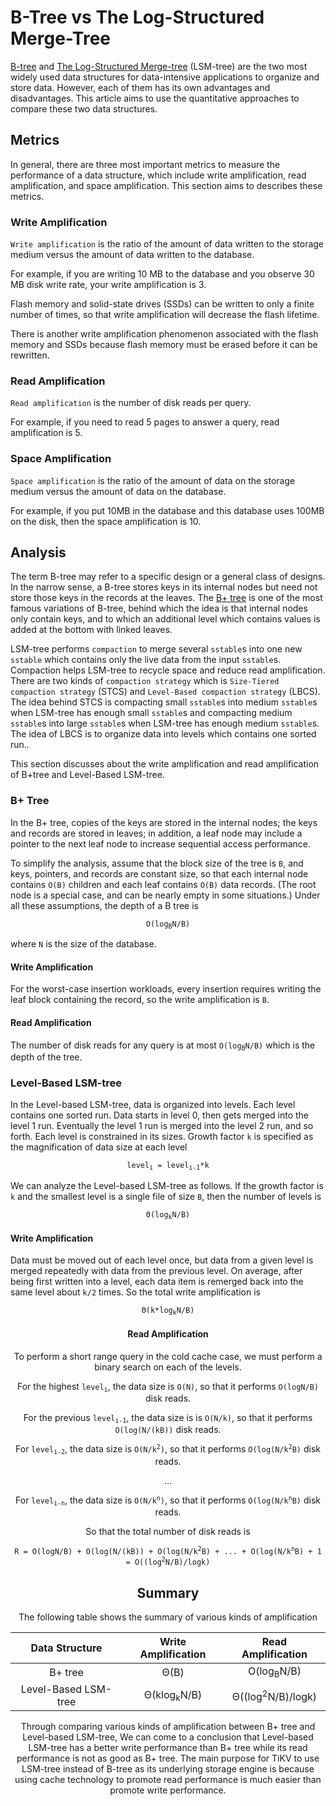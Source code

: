 # B-Tree vs The Log-Structured Merge-Tree

[B-tree](https://en.wikipedia.org/wiki/B-tree) and [The Log-Structured Merge-tree](https://en.wikipedia.org/wiki/Log-structured_merge-tree) (LSM-tree) are the two most widely used data structures for data-intensive applications to organize and store data. However, each of them has its own advantages and disadvantages. This article aims to use the quantitative approaches to compare these two data structures.

## Metrics

In general, there are three most important metrics to measure the performance of a data structure, which include write amplification, read amplification, and space amplification. This section aims to describes these metrics.

### Write Amplification

`Write amplification` is the ratio of the amount of data written to the storage medium versus the amount of data written to the database. 

For example, if you are writing 10 MB to the database and you observe 30 MB disk write rate, your write amplification is 3.

Flash memory and solid-state drives (SSDs) can be written to only a finite number of times, so that write amplification will decrease the flash lifetime.

There is another write amplification phenomenon associated with the flash memory and SSDs because flash memory must be erased before it can be rewritten.

### Read Amplification

`Read amplification` is the number of disk reads per query. 

For example, if you need to read 5 pages to answer a query, read amplification is 5.

### Space Amplification

`Space amplification` is the ratio of the amount of data on the storage medium versus the amount of data on the database. 

For example, if you put 10MB in the database and this database uses 100MB on the disk, then the space amplification is 10.

## Analysis

The term B-tree may refer to a specific design or a general class of designs. In the narrow sense, a B-tree stores keys in its internal nodes but need not store those keys in the records at the leaves. The [B+ tree](https://en.wikipedia.org/wiki/B%2B_tree#Insertion) is one of the most famous variations of B-tree, behind which the idea is that internal nodes only contain keys, and to which an additional level which contains values is added at the bottom with linked leaves.

LSM-tree performs `compaction` to merge several `sstable`s into one new `sstable` which contains only the live data from the input `sstable`s. Compaction helps LSM-tree to recycle space and reduce read amplification. There are two kinds of `compaction strategy` which is `Size-Tiered compaction strategy` (STCS) and `Level-Based compaction strategy` (LBCS). The idea behind STCS is compacting small `sstable`s into medium `sstable`s when LSM-tree has enough small `sstable`s and compacting medium `sstable`s into large `sstable`s when LSM-tree has enough medium `sstable`s. The idea of LBCS is to organize data into levels which contains one sorted run..

This section discusses about the write amplification and read amplification of B+tree and Level-Based LSM-tree. 

### B+ Tree

In the B+ tree, copies of the keys are stored in the internal nodes; the keys and records are stored in leaves; in addition, a leaf node may include a pointer to the next leaf node to increase sequential access performance.

To simplify the analysis, assume that the block size of the tree is `B`, and keys, pointers, and records are constant size, so that each internal node contains `O(B)` children and each leaf contains `O(B)` data records. (The root node is a special case, and can be nearly empty in some situations.) Under all these assumptions, the depth of a B tree is 

<center><code>O(log<sub>B</sub>N/B)</code></center>

where `N` is the size of the database.

#### Write Amplification

For the worst-case insertion workloads, every insertion requires writing the leaf block containing the record, so the write amplification is `B`.

#### Read Amplification

The number of disk reads for any query is at most <code>O(log<sub>B</sub>N/B)</code> which is the depth of the tree. 

### Level-Based LSM-tree

In the Level-based LSM-tree, data is organized into levels. Each level contains one sorted run. Data starts in level 0, then gets merged into the level 1 run. Eventually the level 1 run is merged into the level 2 run, and so forth. Each level is constrained in its sizes. Growth factor `k` is specified as the magnification of data size at each level 

<center><code>level<sub>i</sub> = level<sub>i-1</sub>*k</code></center>

We can analyze the Level-based LSM-tree as follows. If the growth factor is `k` and the smallest level is a single file of size `B`, then the number of levels is 

<center><code>Θ(log<sub>k</sub>N/B)</code></center>

#### Write Amplification

Data must be moved out of each level once, but data from a given level is merged repeatedly with data from the previous level. On average, after being first written into a level, each data item is remerged back into the same level about `k/2` times. So the total write amplification is 

<center><code>Θ(k*log<sub>k</sub>N/B)</code><center>

#### Read Amplification

To perform a short range query in the cold cache case, we must perform a binary search
on each of the levels.

For the highest <code>level<sub>i</sub></code>, the data size is `O(N)`, so that it performs `O(logN/B)` disk reads. 

For the previous <code>level<sub>i-1</sub></code>, the data size is is `O(N/k)`, so that it performs `O(log(N/(kB))` disk reads. 

For <code>level<sub>i-2</sub></code>, the data size is <code>O(N/k<sup>2</sup>)</code>, so that it performs <code>O(log(N/k<sup>2</sup>B)</code> disk reads.

…

For <code>level<sub>i-n</sub></code>, the data size is <code>O(N/k<sup>n</sup>)</code>, so that it performs <code>O(log(N/k<sup>n</sup>B)</code> disk reads.

So that the total number of disk reads is 

<center><code>R = O(logN/B) + O(log(N/(kB)) + O(log(N/k<sup>2</sup>B) + ... + O(log(N/k<sup>n</sup>B) + 1 = O((log<sup>2</sup>N/B)/logk)</code></center>

## Summary

The following table shows the summary of various kinds of amplification

|    Data Structure    |  Write Amplification   |      Read Amplification      |
| :------------------: | :--------------------: | :--------------------------: |
|       B+ tree        |          Θ(B)          |    O(log<sub>B</sub>N/B)     |
| Level-Based LSM-tree | Θ(klog<sub>k</sub>N/B) | Θ((log<sup>2</sup>N/B)/logk) |

Through comparing various kinds of amplification between B+ tree and Level-based LSM-tree, We can come to a conclusion that Level-based LSM-tree has a better write performance than B+ tree while its read performance is not as good as B+ tree. The main purpose for TiKV to use LSM-tree instead of B-tree as its underlying storage engine is because using cache technology to promote read performance is much easier than promote write performance.